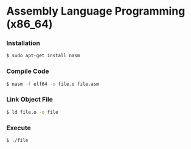 # Assembly Language Programming (x86_64)

### Installation
```sh
$ sudo apt-get install nasm
```

### Compile Code
```sh
$ nasm -f elf64 -o file.o file.asm
```

### Link Object File
```sh
$ ld file.o -o file
```

### Execute
```sh
$ ./file
```
